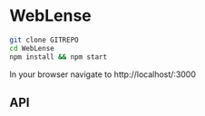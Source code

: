 WebLense
========

``` bash
git clone GITREPO
cd WebLense
npm install && npm start
```
In your browser navigate to http://localhost/:3000

## API